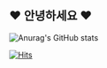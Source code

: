 ## ♥︎ 안녕하세요 ♥︎

![Anurag's GitHub stats](https://github-readme-stats.vercel.app/api?username=autumnly1007&count_private=true&show_icons=true&theme=dracula)

[![Hits](https://hits.seeyoufarm.com/api/count/incr/badge.svg?url=https%3A%2F%2Fgithub.com%2Fautumnly1007&count_bg=%23FF8DA1&title_bg=%23555555&icon=&icon_color=%23E7E7E7&title=hits&edge_flat=false)](https://hits.seeyoufarm.com)
